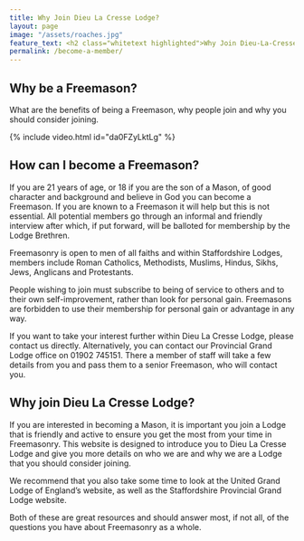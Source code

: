 ```yaml
---
title: Why Join Dieu La Cresse Lodge?
layout: page
image: "/assets/roaches.jpg"
feature_text: <h2 class="whitetext highlighted">Why Join Dieu-La-Cresse Lodge?</h2>
permalink: /become-a-member/
---
```


## Why be a Freemason?
What are the benefits of being a Freemason, why people join and why you should consider joining.

{% include video.html id="da0FZyLktLg" %}

## How can I become a Freemason?

If you are 21 years of age, or 18 if you are the son of a Mason, of good character and background and believe in God you can become a Freemason. If you are known to a Freemason it will help but this is not essential. All potential members go through an informal and friendly interview after which, if put forward, will be balloted for membership by the Lodge Brethren.

Freemasonry is open to men of all faiths and within Staffordshire Lodges, members include Roman Catholics, Methodists, Muslims, Hindus, Sikhs, Jews, Anglicans and Protestants.

People wishing to join must subscribe to being of service to others and to their own self-improvement, rather than look for personal gain. Freemasons are forbidden to use their membership for personal gain or advantage in any way.

If you want to take your interest further within Dieu La Cresse Lodge, please contact us directly. Alternatively, you can contact our Provincial Grand Lodge office on 01902 745151. There a member of staff will take a few details from you and pass them to a senior Freemason, who will contact you.

## Why join Dieu La Cresse Lodge?

If you are interested in becoming a Mason, it is important you join a Lodge that is friendly and active to ensure you get the most from your time in Freemasonry. This website is designed to introduce you to Dieu La Cresse Lodge and give you more details on who we are and why we are a Lodge that you should consider joining.

We recommend that you also take some time to look at the United Grand Lodge of England’s website, as well as the Staffordshire Provincial Grand Lodge website.

Both of these are great resources and should answer most, if not all, of the questions you have about Freemasonry as a whole.